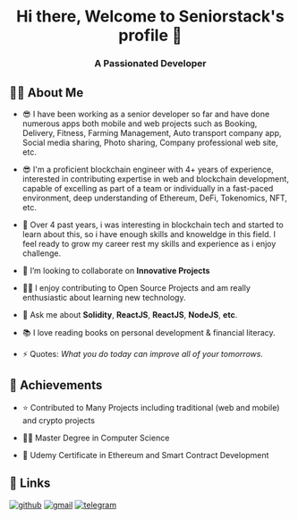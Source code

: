 <!--
**seniorstack007/seniorstack007** is a ✨ _special_ ✨ repository because its `README.md` (this file) appears on your GitHub profile.

Here are some ideas to get you started:

- 🔭 I’m currently working on ...
- 🌱 I’m currently learning ...
- 👯 I’m looking to collaborate on ...
- 🤔 I’m looking for help with ...
- 💬 Ask me about ...
- 📫 How to reach me: ...
- 😄 Pronouns: ...
- ⚡ Fun fact: ...
-->
<h1 align="center">Hi there, Welcome to Seniorstack's profile 👋</h1>
<h3 align="center">A Passionated Developer</h3>

## 🕵️‍♂️ About Me
- 😎 I have been working as a senior developer so far and have done numerous apps both mobile and web projects such as Booking, Delivery, Fitness, Farming Management, Auto transport company app, Social media sharing, Photo sharing, Company professional web site, etc.
- 😎 I'm a proficient blockchain engineer with 4+ years of experience, interested in contributing expertise in web and blockchain development, capable of excelling as part of a team or individually in a fast-paced environment, deep understanding of Ethereum, DeFi, Tokenomics, NFT, etc.
- 👯 Over 4 past years, i was interesting in blockchain tech and started to learn about this, so i have enough skills and knoweldge in this field.
I feel ready to grow my career rest my skills and experience as i enjoy challenge.

- 👯 I’m looking to collaborate on **Innovative Projects**

- 👨‍💻 I enjoy contributing to Open Source Projects and am really enthusiastic about learning new technology. 

- 💬 Ask me about **Solidity**, **ReactJS**, **ReactJS**, **NodeJS**, **etc**.

- 📚 I love reading books on personal development & financial literacy. 

- ⚡ Quotes: *What you do today can improve all of your tomorrows.*

## 🚀 Achievements
- ⭐ Contributed to Many Projects including traditional (web and mobile) and crypto projects

- 👨‍🎓 Master Degree in Computer Science

- 🥇 Udemy Certificate in Ethereum and Smart Contract Development

## 🔗 Links

[![github](https://img.shields.io/badge/GitHub-000000?style=for-the-badge&logo=GitHub&logoColor=white)](https://github.com/seniorstack007)
[![gmail](https://img.shields.io/badge/Gmail-D14836?style=for-the-badge&logo=Gmail&logoColor=white)](mailto:seniorstack007@gmail.com)
[![telegram](https://img.shields.io/badge/Telegram-0077B5?style=for-the-badge&logo=Telegram&logoColor=white)](https://t.me/PinkyVaio)
<!-- [![linked-in](https://img.shields.io/badge/Linked_In-E4405F?style=for-the-badge&logo=LinkedIn&logoColor=white)](https://www.linkedin.com/in/blake-lin-aaa876203/) -->
